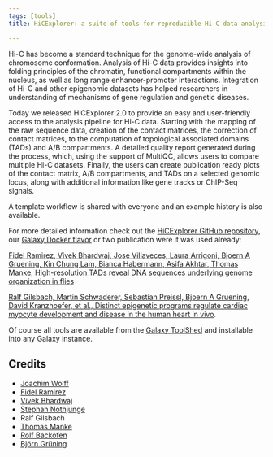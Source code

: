 ```yaml
---
tags: [tools]
title: HiCExplorer: a suite of tools for reproducible Hi-C data analysis, quality control and visualization 

---
```


Hi-C has become a standard technique for the genome-wide analysis of
chromosome conformation. Analysis of Hi-C data provides insights into folding principles of the
chromatin, functional compartments within the nucleus, as well as long range enhancer-promoter
interactions. Integration of Hi-C and other epigenomic datasets has
helped researchers in understanding of mechanisms of gene regulation and genetic diseases. 

Today we released HiCExplorer 2.0 to provide an easy and user-friendly access to
the analysis pipeline for Hi-C data. Starting with the mapping of the raw sequence data,
creation of the contact matrices, the correction of contact matrices, to the computation of
topological associated domains (TADs) and A/B compartments. A detailed quality report generated
during the process, which, using the support of MultiQC, allows users to compare multiple Hi-C
datasets. Finally, the users can create publication ready plots of the contact matrix,
A/B compartments, and TADs on a selected genomic locus, along with additional information
like gene tracks or ChIP-Seq signals. 

A template workflow is shared with everyone and an example history is also available.

For more detailed information check out the [HiCExplorer GitHub repository](https://github.com/deeptools/HiCExplorer),
our [Galaxy Docker flavor](https://github.com/deeptools/docker-galaxy-hicexplorer) or two publication were it
was used already:

[Fidel Ramirez, Vivek Bhardwaj, Jose Villaveces, Laura Arrigoni, Bjoern A Gruening, Kin Chung Lam,
Bianca Habermann, Asifa Akhtar, Thomas Manke,
High-resolution TADs reveal DNA sequences underlying genome organization in flies
](https://www.biorxiv.org/content/early/2017/03/08/115063)

[Ralf Gilsbach, Martin Schwaderer, Sebastian Preissl, Bjoern A Gruening, David Kranzhoefer, et al.,
Distinct epigenetic programs regulate cardiac myocyte development and disease in the human heart in vivo](https://www.biorxiv.org/content/early/2017/10/16/203075).

Of course all tools are available
from the [Galaxy ToolShed](https://toolshed.g2.bx.psu.edu/view/bgruening/suite_hicexplorer) and installable into any
Galaxy instance.



## Credits

* [Joachim Wolff](https://github.com/joachimwolff)
* [Fidel Ramirez](https://github.com/fidelram)
* [Vivek Bhardwaj](https://github.com/vivekbhr)
* [Stephan Nothjunge](https://github.com/DonStephano)
* Ralf Gilsbach
* [Thomas Manke](https://github.com/thomasmanke)
* [Rolf Backofen](https://github.com/rolfbackofen)
* [Björn Grüning](https://github.com/bgruening)
